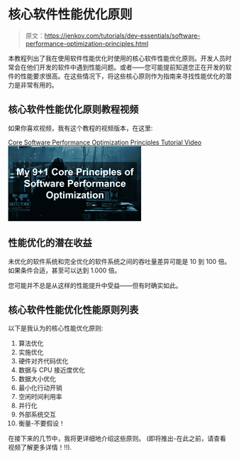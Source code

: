 # 核心软件性能优化原则

> 原文：<https://jenkov.com/tutorials/dev-essentials/software-performance-optimization-principles.html>

本教程列出了我在使用软件性能优化时使用的核心软件性能优化原则。开发人员时常会在他们开发的软件中遇到性能问题。或者——您可能提前知道您正在开发的软件的性能要求很高。在这些情况下，将这些核心原则作为指南来寻找性能优化的潜力是非常有用的。

## 核心软件性能优化原则教程视频

如果你喜欢视频，我有这个教程的视频版本，在这里:

[Core Software Performance Optimization Principles Tutorial Video](https://www.youtube.com/watch?v=ULlFWomaPVw "Core Software Performance Optimization Principles Tutorial Video")
[![Core Software Performance Optimization Principles Tutorial Video](img/5dbde0e54a41b94b9a00a507a2ffb8d3.png)](https://www.youtube.com/watch?v=ULlFWomaPVw "Core Software Performance Optimization Principles Tutorial Video")

## 性能优化的潜在收益

未优化的软件系统和完全优化的软件系统之间的吞吐量差异可能是 10 到 100 倍。如果条件合适，甚至可以达到 1.000 倍。

您可能并不总是从这样的性能提升中受益——但有时确实如此。

## 核心软件性能优化性能原则列表

以下是我认为的核心性能优化原则:

1.  算法优化
2.  实施优化
3.  硬件对齐代码优化
4.  数据与 CPU 接近度优化
5.  数据大小优化
6.  最小化行动开销
7.  空闲时间利用率
8.  并行化
9.  外部系统交互
10.  衡量-不要假设！

在接下来的几节中，我将更详细地介绍这些原则。
(即将推出-在此之前，请查看视频了解更多详情！!!).